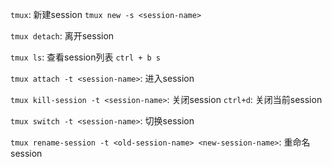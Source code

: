 `tmux`: 新建session
`tmux new -s <session-name>`

`tmux detach`: 离开session

`tmux ls`: 查看session列表
`ctrl + b s`

`tmux attach -t <session-name>`: 进入session

`tmux kill-session -t <session-name>`: 关闭session
`ctrl+d`: 关闭当前session

`tmux switch -t <session-name>`: 切换session

`tmux rename-session -t <old-session-name> <new-session-name>`: 重命名session